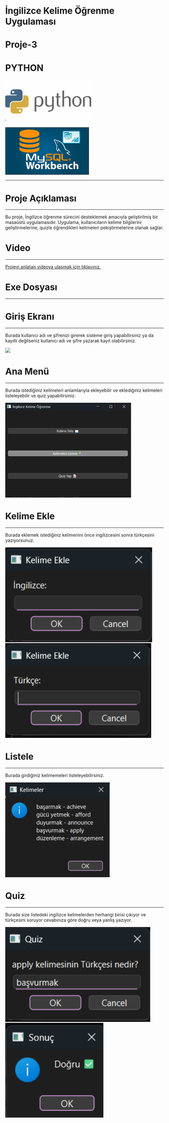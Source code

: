 # İngilizce Kelime Öğrenme Uygulaması
# Proje-3
# PYTHON
<img height="150" src="resimler/image.png">
<img height="150" src="resimler/image1.png">

-----------------------------------------------

# Proje Açıklaması
--------------------
<p>Bu proje, İngilizce öğrenme sürecini desteklemek amacıyla geliştirilmiş bir masaüstü uygulamasıdır. Uygulama, kullanıcıların kelime bilgilerini geliştirmelerine, quizle öğrendikleri kelimeleri pekiştirmelerine olanak sağlar.<p>

# Video
----------------
<a href="https://drive.google.com/file/d/1r6uVxfN2YfXU7WrKv8K1x0WbCcTKQAWF/view?usp=sharing">
<p>Projeyi anlatan videoya ulaşmak için tıklayınız.<p>

</a>

# Exe Dosyası
----------------


# Giriş Ekranı
----------------
<p>Burada kullanıcı adı ve şifrenizi girerek sisteme giriş yapabilirsiniz ya da kayıtlı değilseniz kullanıcı adı ve şifre yazarak kayıt olabilirsiniz.<p>
<img height="300" src="resimler/girisekranı.png">


# Ana Menü
--------------
<p>Burada istediğiniz kelimeleri anlamlarıyla ekleyebilir ve eklediğiniz kelimeleri listeleyebilir ve quiz yapabilirsiniz.<p>
<img height="300" src="resimler/anamenu.png">

# Kelime Ekle
--------------
<p>Burada eklemek istediğiniz kelimenini önce ingilizcesini sonra türkçesini yazıyorsunuz.<p>
<img height="300" src="resimler/1.png">
<img height="300" src="resimler/2.png">

# Listele
-----------
<p>Burada girdiğiniz kelimemeleri listeleyebilirsiniz.<p>
<img height="300" src="resimler/3.png">

# Quiz
--------
<p>Burada size listedeki ingilizce kelimelerden herhangi birisi çıkıyor ve türkçesini soruyor cevabınıza göre doğru veya yanlış yazıyor.<p>
<img height="300" src="resimler/4.png">
<img height="300" src="resimler/5.png">
